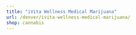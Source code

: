 ```yaml
---
title: "iVita Wellness Medical Marijuana"
url: /denver/ivita-wellness-medical-marijuana/
shop: cannabis
---
```

